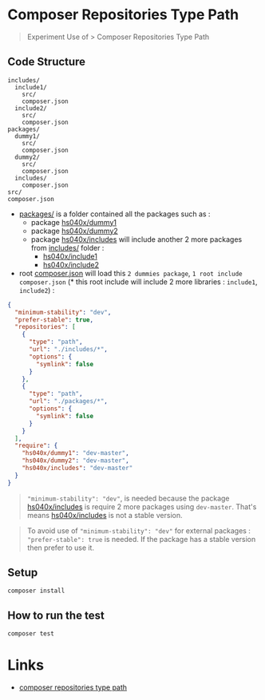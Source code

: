 # Composer Repositories Type Path

> Experiment Use of > Composer Repositories Type Path

## Code Structure

```
includes/
  include1/
    src/
    composer.json
  include2/
    src/
    composer.json
packages/
  dummy1/
    src/
    composer.json
  dummy2/
    src/
    composer.json
  includes/
    composer.json
src/
composer.json
```

- [packages/](https://github.com/harryosmar/composer-repo-type-path/tree/master/packages) is a folder contained all the packages such as :
  - package [hs040x/dummy1](https://github.com/harryosmar/composer-repo-type-path/tree/master/packages/dummy1)
  - package [hs040x/dummy2](https://github.com/harryosmar/composer-repo-type-path/tree/master/packages/dummy2)
  - package [hs040x/includes](https://github.com/harryosmar/composer-repo-type-path/tree/master/packages/includes) will include another 2 more packages from [includes/](https://github.com/harryosmar/composer-repo-type-path/tree/master/includes) folder :
      - [hs040x/include1](https://github.com/harryosmar/composer-repo-type-path/tree/master/includes/include1)
      - [hs040x/include2](https://github.com/harryosmar/composer-repo-type-path/tree/master/includes/include2)
- root [composer.json](https://github.com/harryosmar/composer-repo-type-path/blob/master/composer.json) will load this `2 dummies package`, `1 root include composer.json` (* this root include will include 2 more libraries : `include1`, `include2`) :
```json
{
  "minimum-stability": "dev",
  "prefer-stable": true,
  "repositories": [
    {
      "type": "path",
      "url": "./includes/*",
      "options": {
        "symlink": false
      }
    },
    {
      "type": "path",
      "url": "./packages/*",
      "options": {
        "symlink": false
      }
    }
  ],
  "require": {
    "hs040x/dummy1": "dev-master",
    "hs040x/dummy2": "dev-master",
    "hs040x/includes": "dev-master"
  }
}
```

> `"minimum-stability": "dev"`, is needed because the package [hs040x/includes](https://github.com/harryosmar/composer-repo-type-path/tree/master/packages/includes) is require 2 more packages using `dev-master`. That's means [hs040x/includes](https://github.com/harryosmar/composer-repo-type-path/tree/master/packages/includes) is not a stable version.

> To avoid use of `"minimum-stability": "dev"` for external packages : `"prefer-stable": true` is needed. If the package has a stable version then prefer to use it.

## Setup

```
composer install
```

## How to run the test

```
composer test
```

# Links

- [composer repositories type path](https://getcomposer.org/doc/05-repositories.md#path)
